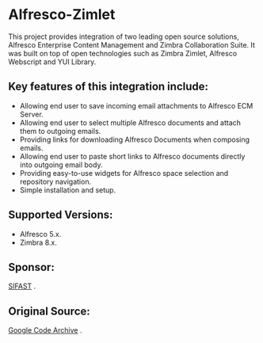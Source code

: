 Alfresco-Zimlet
===============

This project provides integration of two leading open source solutions, Alfresco Enterprise Content Management and Zimbra Collaboration Suite. It was built on top of open technologies such as Zimbra Zimlet, Alfresco Webscript and YUI Library.

Key features of this integration include:
-----------------------------------------
 
 - Allowing end user to save incoming email attachments to Alfresco ECM Server.
 - Allowing end user to select multiple Alfresco documents and attach them to outgoing emails.
 - Providing links for downloading Alfresco Documents when composing emails.
 - Allowing end user to paste short links to Alfresco documents directly into outgoing email body.
 - Providing easy-to-use widgets for Alfresco space selection and repository navigation.
 - Simple installation and setup.
 
Supported Versions:
------------------
 - Alfresco 5.x. 
 - Zimbra 8.x.
  
Sponsor:
------------------
   [SIFAST][2] .
 
Original Source:
---------------
   [Google Code Archive][1] .
 
 
  [1]:  https://code.google.com/archive/p/alfresco-zimlet/
  [2]:  http://www.sifast.com/soci%C3%A9t%C3%A9/Tunisie-Sfax
